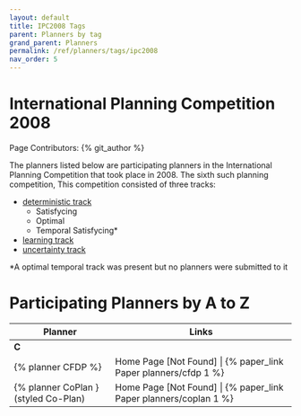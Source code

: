 ```yaml
---
layout: default
title: IPC2008 Tags
parent: Planners by tag
grand_parent: Planners
permalink: /ref/planners/tags/ipc2008
nav_order: 5
---
```

# International Planning Competition 2008

Page Contributors: {% git_author %}

The planners listed below are participating planners in the International Planning Competition that took place in 2008. The sixth such planning competition, This competition consisted of three tracks:

- [deterministic track](http://icaps-conference.org/ipc2008/deterministic/HomePage.html)
    - Satisfycing
    - Optimal
    - Temporal Satisfycing*
- [learning track](http://icaps-conference.org/ipc2008/probabilistic)
- [uncertainty track](http://icaps-conference.org/ipc2008/learning)

*A optimal temporal track was present but no planners were submitted to it

# Participating Planners by A to Z

| Planner | Links |
|---------|-------|
| **C**   |       |
| {% planner CFDP %} | Home Page [Not Found] \| {% paper_link Paper planners/cfdp 1 %} |
| {% planner CoPlan } (styled Co-Plan) | Home Page [Not Found] \| {% paper_link Paper planners/coplan 1 %} |